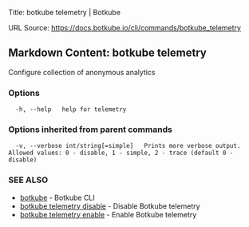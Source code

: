 Title: botkube telemetry | Botkube

URL Source: https://docs.botkube.io/cli/commands/botkube_telemetry

Markdown Content:
botkube telemetry[​](#botkube-telemetry "Direct link to botkube telemetry")
---------------------------------------------------------------------------

Configure collection of anonymous analytics

### Options[​](#options "Direct link to Options")

```
  -h, --help   help for telemetry
```

### Options inherited from parent commands[​](#options-inherited-from-parent-commands "Direct link to Options inherited from parent commands")

```
  -v, --verbose int/string[=simple]   Prints more verbose output. Allowed values: 0 - disable, 1 - simple, 2 - trace (default 0 - disable)
```

### SEE ALSO[​](#see-also "Direct link to SEE ALSO")

*   [botkube](https://docs.botkube.io/cli/commands/botkube) - Botkube CLI
*   [botkube telemetry disable](https://docs.botkube.io/cli/commands/botkube_telemetry_disable) - Disable Botkube telemetry
*   [botkube telemetry enable](https://docs.botkube.io/cli/commands/botkube_telemetry_enable) - Enable Botkube telemetry
